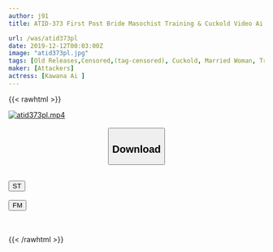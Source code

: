 ```yaml
---
author: j91
title: ATID-373 First Post Bride Masochist Training & Cuckold Video Ai Kawana

url: /was/atid373pl
date: 2019-12-12T00:03:00Z
image: "atid373pl.jpg"
tags: [Old Releases,Censored,(tag-censored), Cuckold, Married Woman, Training ]
maker: [Attackers]
actress: [Kawana Ai ]
---
```



{{< rawhtml >}}

<div class="video" data-videoid="7KDzprzayrtV7W">
    <a href="javascript:;">
        <img src="/was/atid373pl/atid373pl.jpg" width="WIDTH" height="HEIGHT" alt="atid373pl.mp4" loading="lazy">
    </a>
</div>

<script type="text/javascript" src="https://j91.asia/asset/on-demand-st.js"></script>

<br>
  <link rel="stylesheet" href="https://j91.asia/asset/bs5.css">
  
  <center>
  <button class="btn btn-primary" type="button" data-bs-toggle="collapse" data-bs-target=".multi-collapse" aria-expanded="false" aria-controls="multiCollapseExample1 multiCollapseExample2"><h2>Download</h2></button></center>
</p>
<div class="row">
  <div class="col">
    <div class="collapse multi-collapse" id="multiCollapseExample1">
      <div class="card card-body">
	      	      <br>
<div class="buttons">  
<a href="https://streamtape.to/v/7KDzprzayrtV7W" target="_blank"><button class="btn-hover color-3"><i class="fa fa-download"></i> ST</button></a></div>
    </div>
  </div>
</div>
  <div class="col">
    <div class="collapse multi-collapse" id="multiCollapseExample2">
      <div class="card card-body">
	      <br>
<div class="buttons">
    <a href="https://filemoon.sx/d/hj5pol3tuajd" target="_blank"><button class="btn-hover color-8"><i class="fa fa-download"></i> FM</button></a></div>
<br><br>
      </div>
    </div>
  </div>
</div>

{{< /rawhtml >}}